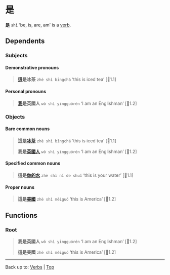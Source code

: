 # 是

**是** `shì` ‘be, is, are, am’ is a [verb](../index.md).

## Dependents

### Subjects

#### Demonstrative pronouns

> **[這](../pronouns/這.md)是冰茶** `zhè shì bīngchá` ‘this is iced tea’ \[🦉1.1\]

#### Personal pronouns

> **[我](../pronouns/我.md)是英國人** `wǒ shì yīngguórén` ‘I am an Englishman’ \[🦉1.2\]

### Objects

#### Bare common nouns

> **這是[冰茶](../nouns/冰茶.md)** `zhè shì bīngchá` ‘this is iced tea’ \[🦉1.1\]
>
> **我是[英國人](../nouns/英國人.md)** `wǒ shì yīngguórén` ‘I am an Englishman’ \[🦉1.2\]

#### Specified common nouns

> **這是[你](../pronouns/你.md)[的](../other/的.md)[水](../nouns/水.md)** `zhè shì nǐ de shuǐ` ‘this is your water’ \[🦉1.1\]

#### Proper nouns

> **這是[美國](../nouns/美國.md)** `zhè shì měiguó` ‘this is America’ \[🦉1.2\]

## Functions

### Root

> **我是英國人** `wǒ shì yīngguórén` ‘I am an Englishman’ \[🦉1.2\]
>
> **這是美國** `zhè shì měiguó` ‘this is America’ \[🦉1.2\]

----

Back up to: [Verbs](../index.md) | [Top](../../index.md)

